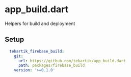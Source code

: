 # app_build.dart

Helpers for build and deployment

## Setup

```yaml
  tekartik_firebase_build:
    git:
      url: https://github.com/tekartik/app_build.dart
      path: packages/firebase_build
    version: '>=0.1.0'
```
